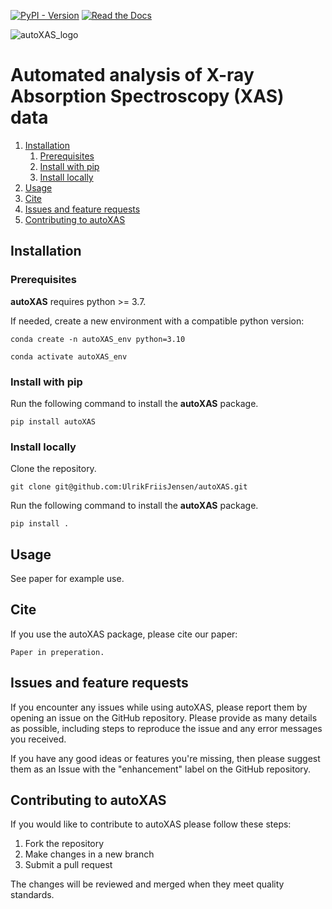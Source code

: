 [![PyPI - Version](https://img.shields.io/pypi/v/autoXAS)](https://pypi.org/project/autoXAS/)
[![Read the Docs](https://img.shields.io/readthedocs/autoXAS)](https://autoxas.readthedocs.io/en/stable/index.html)

![autoXAS_logo](https://github.com/UlrikFriisJensen/autoXAS/raw/main/figures/autoXAS_logo.svg)
# Automated analysis of X-ray Absorption Spectroscopy (XAS) data

1. [Installation](#installation)
    1. [Prerequisites](#prerequisites)
    2. [Install with pip](#install-with-pip)
    3. [Install locally](#install-locally)
2. [Usage](#using-autoxas)
3. [Cite](#cite)
4. [Issues and feature requests](#issues-and-feature-requests)
5. [Contributing to autoXAS](#contributing-to-autoxas)

## Installation

### Prerequisites

**autoXAS** requires python >= 3.7. 

If needed, create a new environment with a compatible python version:
```
conda create -n autoXAS_env python=3.10
```

```
conda activate autoXAS_env
```

### Install with pip

Run the following command to install the **autoXAS** package.
```
pip install autoXAS
```

### Install locally

Clone the repository.
```
git clone git@github.com:UlrikFriisJensen/autoXAS.git
```

Run the following command to install the **autoXAS** package.
```
pip install .
```

## Usage

See paper for example use.

## Cite

If you use the autoXAS package, please cite our paper:
```
Paper in preperation.
```

## Issues and feature requests

If you encounter any issues while using autoXAS, please report them by opening an issue on the GitHub repository.  Please provide as many details as possible, including steps to reproduce the issue and any error messages you received.

If you have any good ideas or features you're missing, then please suggest them as an Issue with the "enhancement" label on the GitHub repository.

## Contributing to autoXAS

If you would like to contribute to autoXAS please follow these steps:
1. Fork the repository
2. Make changes in a new branch
3. Submit a pull request

The changes will be reviewed and merged when they meet quality standards.

